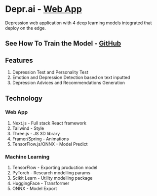 # Depr.ai - [Web App](https://deprai.vercel.app)

Depression web application with 4 deep learning models integrated that deploy on the edge.

## See How To Train the Model - [GitHub](https://github.com/ziqinyeow/Depression-ML-Problem)

## Features

1. Depression Test and Personality Test
2. Emotion and Depression Detection based on text inputted
3. Depression Advices and Recommendations Generation

## Technology

### Web App

1. Next.js - Full stack React framework
2. Tailwind - Style
3. Three.js - JS 3D library
4. Framer/Spring - Animations
5. TensorFlow.js/ONNX - Model Predict

### Machine Learning

1. TensorFlow - Exporting production model
2. PyTorch - Research modelling params
3. Scikit Learn - Utility modelling package
4. HuggingFace - Transformer
5. ONNX - Model Export
